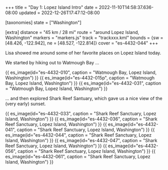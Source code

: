 +++
title = "Day 1: Lopez Island Intro"
date = 2022-11-10T14:58:37.636-08:00
updated = 2022-12-26T17:47:12-08:00

[taxonomies]
state = ["Washington"]

[extra]
distance = "45 km / 28 mi"
route = "around Lopez Island, Washington"
markers = "markers.js"
track = "trackxxx.kml"
bounds = {sw = [48.426, -122.942], ne = [48.527, -122.814]}
cover = "es-4432-044"
+++

Lisa showed me around some of her favorite places on Lopez Island today.

<!-- more -->

We started by hiking out to Watmough Bay ...

{{ es_image(id="es-4432-010", caption = "Watmough Bay, Lopez Island, Washington") }}
{{ es_image(id="es-4432-015p", caption = "Watmough Bay, Lopez Island, Washington") }}
{{ es_image(id="es-4432-031", caption = "Watmough Bay, Lopez Island, Washington") }}

... and then explored Shark Reef Santuary, which gave us a nice view of the (very early) sunset.

{{ es_image(id="es-4432-033", caption = "Shark Reef Sanctuary, Lopez Island, Washington") }}
{{ es_image(id="es-4432-036", caption = "Shark Reef Sanctuary, Lopez Island, Washington") }}
{{ es_image(id="es-4432-041", caption = "Shark Reef Sanctuary, Lopez Island, Washington") }}
{{ es_image(id="es-4432-044", caption = "Shark Reef Sanctuary, Lopez Island, Washington") }}
{{ es_image(id="es-4432-047", caption = "Shark Reef Sanctuary, Lopez Island, Washington") }}
{{ es_image(id="es-4432-056", caption = "Shark Reef Sanctuary, Lopez Island, Washington") }}
{{ es_image(id="es-4432-061", caption = "Shark Reef Sanctuary, Lopez Island, Washington") }}

